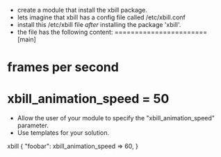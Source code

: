 


- create a module that install the xbill package.
- lets imagine that xbill has a config file called /etc/xbill.conf
- install this /etc/xbill file *after* installing the package 'xbill'.
- the file has the following content:
=======================
[main]
# frames per second
xbill_animation_speed = 50
=======================
- Allow the user of your module to specify the "xbill_animation_speed" parameter.
- Use templates for your solution.

xbill { "foobar":
	xbill_animation_speed => 60,
}
